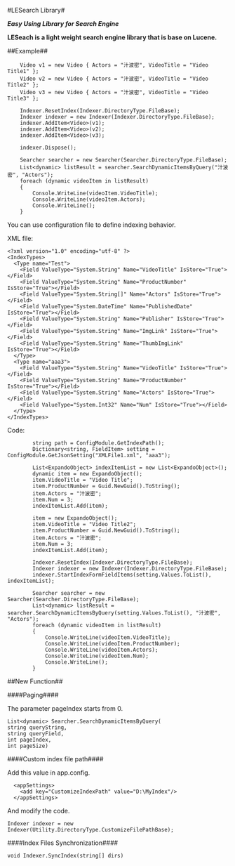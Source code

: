 #LESearch Library#

***Easy Using Library for Search Engine***

**LESeach is a light weight search engine library that is base on Lucene.**

##Example##

        Video v1 = new Video { Actors = "汁波密", VideoTitle = "Video Title1" };
        Video v2 = new Video { Actors = "汁波密", VideoTitle = "Video Title2" };
        Video v3 = new Video { Actors = "汁波密", VideoTitle = "Video Title3" };

        Indexer.ResetIndex(Indexer.DirectoryType.FileBase);
        Indexer indexer = new Indexer(Indexer.DirectoryType.FileBase);
        indexer.AddItem<Video>(v1);
        indexer.AddItem<Video>(v2);
        indexer.AddItem<Video>(v3);

        indexer.Dispose();

        Searcher searcher = new Searcher(Searcher.DirectoryType.FileBase);
        List<dynamic> listResult = searcher.SearchDynamicItemsByQuery("汁波密", "Actors");
        foreach (dynamic videoItem in listResult)
        {
            Console.WriteLine(videoItem.VideoTitle);
            Console.WriteLine(videoItem.Actors);
            Console.WriteLine();
        }

You can use configuration file to define indexing behavior.

XML file:

	<?xml version="1.0" encoding="utf-8" ?>
	<IndexTypes>
	  <Type name="Test">
	    <Field ValueType="System.String" Name="VideoTitle" IsStore="True"></Field>
	    <Field ValueType="System.String" Name="ProductNumber" IsStore="True"></Field>
	    <Field ValueType="System.String[]" Name="Actors" IsStore="True"></Field>
	    <Field ValueType="System.DateTime" Name="PublishedDate" IsStore="True"></Field>
	    <Field ValueType="System.String" Name="Publisher" IsStore="True"></Field>
	    <Field ValueType="System.String" Name="ImgLink" IsStore="True"></Field>
	    <Field ValueType="System.String" Name="ThumbImgLink" IsStore="True"></Field>
	  </Type>
	  <Type name="aaa3">
	    <Field ValueType="System.String" Name="VideoTitle" IsStore="True"></Field>
	    <Field ValueType="System.String" Name="ProductNumber" IsStore="True"></Field>
	    <Field ValueType="System.String" Name="Actors" IsStore="True"></Field>
	    <Field ValueType="System.Int32" Name="Num" IsStore="True"></Field>
	  </Type>
	</IndexTypes>

Code:

            string path = ConfigModule.GetIndexPath();
            Dictionary<string, FieldItem> setting = ConfigModule.GetJsonSetting("XMLFile1.xml", "aaa3");

            List<ExpandoObject> indexItemList = new List<ExpandoObject>();
            dynamic item = new ExpandoObject();
            item.VideoTitle = "Video Title";
            item.ProductNumber = Guid.NewGuid().ToString();
            item.Actors = "汁波密";
            item.Num = 3;
            indexItemList.Add(item);

            item = new ExpandoObject();
            item.VideoTitle = "Video Title2";
            item.ProductNumber = Guid.NewGuid().ToString();
            item.Actors = "汁波密";
            item.Num = 3;
            indexItemList.Add(item);

            Indexer.ResetIndex(Indexer.DirectoryType.FileBase);
            Indexer indexer = new Indexer(Indexer.DirectoryType.FileBase);
            indexer.StartIndexFormFieldItems(setting.Values.ToList(), indexItemList);

            Searcher searcher = new Searcher(Searcher.DirectoryType.FileBase);
            List<dynamic> listResult = searcher.SearchDynamicItemsByQuery(setting.Values.ToList(), "汁波密", "Actors");
            foreach (dynamic videoItem in listResult)
            {
                Console.WriteLine(videoItem.VideoTitle);
                Console.WriteLine(videoItem.ProductNumber);
                Console.WriteLine(videoItem.Actors);
                Console.WriteLine(videoItem.Num);
                Console.WriteLine();
            }



##New Function##

####Paging####

The parameter pageIndex starts from 0.

	List<dynamic> Searcher.SearchDynamicItemsByQuery(
	string queryString, 
	string queryField, 
	int pageIndex, 
	int pageSize)

####Custom index file path####

Add this value in app.config.

	  <appSettings>
	    <add key="CustomizeIndexPath" value="D:\MyIndex"/>
	  </appSettings>

And modify the code.

	Indexer indexer = new Indexer(Utility.DirectoryType.CustomizeFilePathBase);

####Index Files Synchronization####

	void Indexer.SyncIndex(string[] dirs)